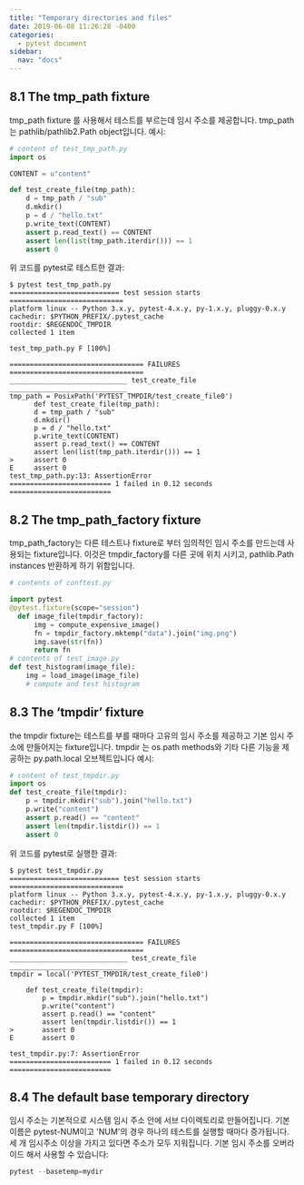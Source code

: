 ```yaml
---
title: "Temporary directories and files"
date: 2019-06-08 11:26:28 -0400
categories:
  - pytest document
sidebar:
  nav: "docs"
---
```


## 8.1 The tmp_path fixture
tmp_path fixture 를 사용해서 테스트를 부르는데 임시 주소를 제공합니다.
tmp_path는 pathlib/pathlib2.Path object입니다. 예시: 

```python
# content of test_tmp_path.py
import os

CONTENT = u"content"

def test_create_file(tmp_path):
    d = tmp_path / "sub"
    d.mkdir()
    p = d / "hello.txt"
    p.write_text(CONTENT)
    assert p.read_text() == CONTENT
    assert len(list(tmp_path.iterdir())) == 1
    assert 0
```

위 코드를 pytest로 테스트한 결과:
```
$ pytest test_tmp_path.py
=========================== test session starts ============================
platform linux -- Python 3.x.y, pytest-4.x.y, py-1.x.y, pluggy-0.x.y
cachedir: $PYTHON_PREFIX/.pytest_cache
rootdir: $REGENDOC_TMPDIR
collected 1 item

test_tmp_path.py F [100%]

================================= FAILURES =================================
_____________________________ test_create_file _____________________________
tmp_path = PosixPath('PYTEST_TMPDIR/test_create_file0')
      def test_create_file(tmp_path):
      d = tmp_path / "sub"
      d.mkdir()
      p = d / "hello.txt"
      p.write_text(CONTENT)
      assert p.read_text() == CONTENT
      assert len(list(tmp_path.iterdir())) == 1
>     assert 0
E     assert 0
test_tmp_path.py:13: AssertionError
========================= 1 failed in 0.12 seconds =========================
```

## 8.2 The tmp_path_factory fixture
tmp_path_factory는 다른 테스트나 fixture로 부터 임의적인 임시 주소를 만드는데 사용되는 fixture입니다.
이것은 tmpdir_factory를 다른 곳에 위치 시키고,  pathlib.Path instances 반환하게 하기 위함입니다.

```python
# contents of conftest.py

import pytest
@pytest.fixture(scope="session")
  def image_file(tmpdir_factory):
      img = compute_expensive_image()
      fn = tmpdir_factory.mktemp("data").join("img.png")
      img.save(str(fn))
      return fn
# contents of test_image.py
def test_histogram(image_file):
    img = load_image(image_file)
    # compute and test histogram

```


## 8.3 The ‘tmpdir’ fixture
the tmpdir fixture는 테스트를 부를 때마다 고유의 임시 주소를 제공하고 기본 임시 주소에 만들어지는 fixture입니다.
tmpdir 는 os.path methods와 기타 다른 기능을 제공하는 py.path.local 오브젝트입니다
예시:

```python
# content of test_tmpdir.py
import os
def test_create_file(tmpdir):
    p = tmpdir.mkdir("sub").join("hello.txt")
    p.write("content")
    assert p.read() == "content"
    assert len(tmpdir.listdir()) == 1
    assert 0
```

위 코드를 pytest로 실행한 결과:
```
$ pytest test_tmpdir.py
=========================== test session starts ============================
platform linux -- Python 3.x.y, pytest-4.x.y, py-1.x.y, pluggy-0.x.y
cachedir: $PYTHON_PREFIX/.pytest_cache
rootdir: $REGENDOC_TMPDIR
collected 1 item
test_tmpdir.py F [100%]

================================= FAILURES =================================
_____________________________ test_create_file _____________________________
tmpdir = local('PYTEST_TMPDIR/test_create_file0')

    def test_create_file(tmpdir):
        p = tmpdir.mkdir("sub").join("hello.txt")
        p.write("content")
        assert p.read() == "content"
        assert len(tmpdir.listdir()) == 1
>       assert 0
E       assert 0

test_tmpdir.py:7: AssertionError
========================= 1 failed in 0.12 seconds =========================
```


## 8.4 The default base temporary directory
임시 주소는 기본적으로 시스템 임시 주소 안에 서브 다이렉토리로 만들어집니다. 기본 이름은 pytest-NUM이고 'NUM'의 경우 하나의 테스트를 실행할 때마다 증가됩니다.
세 개 임시주소 이상을 가지고 있다면 주소가 모두 지워집니다. 
기본 임시 주소를 오버라이드 해서 사용할 수 있습니다:

```python
pytest --basetemp=mydir
```
